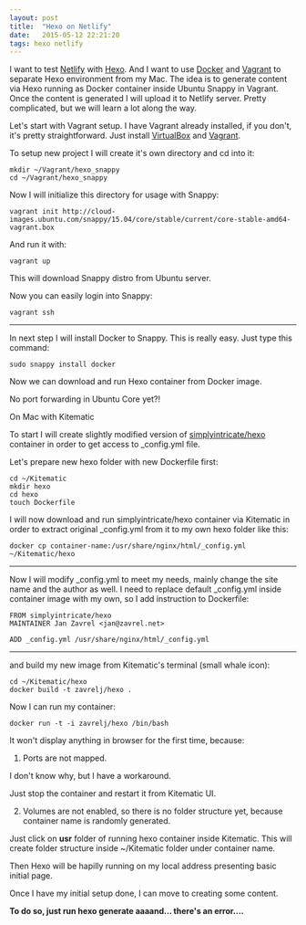 ```yaml
---
layout: post
title:  "Hexo on Netlify"
date:   2015-05-12 22:21:20
tags: hexo netlify
---
```


I want to test [Netlify](http://www.netlify.com) with [Hexo](http://www.hexo.io). And I want to use [Docker](http://www.docker.com) and [Vagrant](http://www.vagrantup.com) to separate Hexo environment from my Mac. The idea is to generate content via Hexo running as Docker container inside Ubuntu Snappy in Vagrant. Once the content is generated I will upload it to Netlify server. Pretty complicated, but we will learn a lot along the way.


Let's start with Vagrant setup. I have Vagrant already installed, if you don't, it's pretty straightforward. Just install [VirtualBox](http://www.virtualbox.org) and [Vagrant](http://www.vagrantup.com).

To setup new project I will create it's own directory and cd into it:

    mkdir ~/Vagrant/hexo_snappy
    cd ~/Vagrant/hexo_snappy

Now I will initialize this directory for usage with Snappy:

    vagrant init http://cloud-images.ubuntu.com/snappy/15.04/core/stable/current/core-stable-amd64-vagrant.box

And run it with:

    vagrant up

This will download Snappy distro from Ubuntu server.

Now you can easily login into Snappy:

    vagrant ssh


___

In next step I will install Docker to Snappy. This is really easy. Just type this command:

    sudo snappy install docker

Now we can download and run Hexo container from Docker image.



No port forwarding in Ubuntu Core yet?!



On Mac with Kitematic






To start I will create slightly modified version of  [simplyintricate/hexo](https://registry.hub.docker.com/u/simplyintricate/hexo/) container in order to get access to \_config.yml file.

Let's prepare new hexo folder with new Dockerfile first:


    cd ~/Kitematic
    mkdir hexo
    cd hexo
    touch Dockerfile



I will now download and run simplyintricate/hexo container via Kitematic in order to extract original \_config.yml from it to my own hexo folder like this:

    docker cp container-name:/usr/share/nginx/html/_config.yml ~/Kitematic/hexo

___

Now I will modify \_config.yml to meet my needs, mainly change the site name and the author as well. I need to replace default \_config.yml inside container image with my own, so I add instruction to Dockerfile:


    FROM simplyintricate/hexo
    MAINTAINER Jan Zavrel <jan@zavrel.net>

    ADD _config.yml /usr/share/nginx/html/_config.yml

___

and build my new image from Kitematic's terminal (small whale icon):

    cd ~/Kitematic/hexo
    docker build -t zavrelj/hexo .

Now I can run my container:

    docker run -t -i zavrelj/hexo /bin/bash



It won't display anything in browser for the first time, because:

1. Ports are not mapped.

I don't know why, but I have a workaround.

Just stop the container and restart it from Kitematic UI.

2. Volumes are not enabled, so there is no folder structure yet, because container name is randomly generated.

Just click on **usr** folder of running hexo container inside Kitematic. This will create folder structure inside ~/Kitematic folder under container name.

Then Hexo will be hapilly running on my local address presenting basic initial page.


Once I have my initial setup done, I can move to creating some content.

**To do so, just run hexo generate aaaand... there's an error....**

